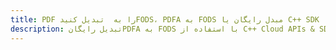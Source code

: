 ---title: PDF را به  تبدیل کنیدFODS، PDFA به FODS مبدل رایگان یا C++ SDKdescription: تبدیل رایگانPDFA به FODS با استفاده از C++ Cloud APIs & SDK همچنین اسناد PDF را در Cloud ایجاد، ویرایش و رندر کنید.---